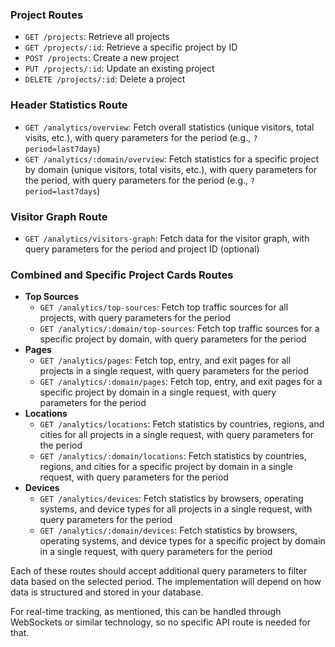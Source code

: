 ### Project Routes
- `GET /projects`: Retrieve all projects
- `GET /projects/:id`: Retrieve a specific project by ID
- `POST /projects`: Create a new project
- `PUT /projects/:id`: Update an existing project
- `DELETE /projects/:id`: Delete a project

### Header Statistics Route
- `GET /analytics/overview`: Fetch overall statistics (unique visitors, total visits, etc.), with query parameters for the period (e.g., `?period=last7days`)
- `GET /analytics/:domain/overview`: Fetch statistics for a specific project by domain (unique visitors, total visits, etc.), with query parameters for the period, with query parameters for the period (e.g., `?period=last7days`)

### Visitor Graph Route
- `GET /analytics/visitors-graph`: Fetch data for the visitor graph, with query parameters for the period and project ID (optional)

### Combined and Specific Project Cards Routes
- **Top Sources**
  - `GET /analytics/top-sources`: Fetch top traffic sources for all projects, with query parameters for the period
  - `GET /analytics/:domain/top-sources`: Fetch top traffic sources for a specific project by domain, with query parameters for the period
- **Pages**
  - `GET /analytics/pages`: Fetch top, entry, and exit pages for all projects in a single request, with query parameters for the period
  - `GET /analytics/:domain/pages`: Fetch top, entry, and exit pages for a specific project by domain in a single request, with query parameters for the period
- **Locations**
  - `GET /analytics/locations`: Fetch statistics by countries, regions, and cities for all projects in a single request, with query parameters for the period
  - `GET /analytics/:domain/locations`: Fetch statistics by countries, regions, and cities for a specific project by domain in a single request, with query parameters for the period
- **Devices**
  - `GET /analytics/devices`: Fetch statistics by browsers, operating systems, and device types for all projects in a single request, with query parameters for the period
  - `GET /analytics/:domain/devices`: Fetch statistics by browsers, operating systems, and device types for a specific project by domain in a single request, with query parameters for the period

Each of these routes should accept additional query parameters to filter data based on the selected period. The implementation will depend on how data is structured and stored in your database.

For real-time tracking, as mentioned, this can be handled through WebSockets or similar technology, so no specific API route is needed for that.
